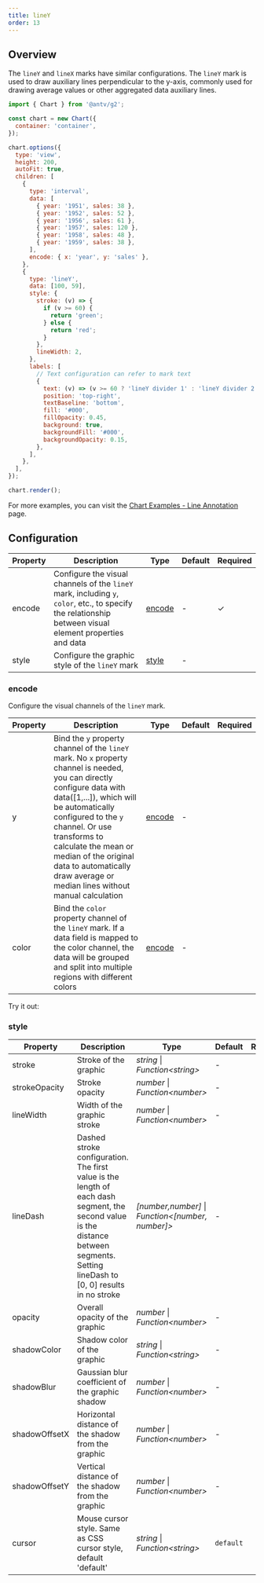 ```yaml
---
title: lineY
order: 13
---
```


## Overview

The `lineY` and `lineX` marks have similar configurations. The `lineY` mark is used to draw auxiliary lines perpendicular to the y-axis, commonly used for drawing average values or other aggregated data auxiliary lines.

```js | ob { inject: true }
import { Chart } from '@antv/g2';

const chart = new Chart({
  container: 'container',
});

chart.options({
  type: 'view',
  height: 200,
  autoFit: true,
  children: [
    {
      type: 'interval',
      data: [
        { year: '1951', sales: 38 },
        { year: '1952', sales: 52 },
        { year: '1956', sales: 61 },
        { year: '1957', sales: 120 },
        { year: '1958', sales: 48 },
        { year: '1959', sales: 38 },
      ],
      encode: { x: 'year', y: 'sales' },
    },
    {
      type: 'lineY',
      data: [100, 59],
      style: {
        stroke: (v) => {
          if (v >= 60) {
            return 'green';
          } else {
            return 'red';
          }
        },
        lineWidth: 2,
      },
      labels: [
        // Text configuration can refer to mark text
        {
          text: (v) => (v >= 60 ? 'lineY divider 1' : 'lineY divider 2'),
          position: 'top-right',
          textBaseline: 'bottom',
          fill: '#000',
          fillOpacity: 0.45,
          background: true,
          backgroundFill: '#000',
          backgroundOpacity: 0.15,
        },
      ],
    },
  ],
});

chart.render();
```

For more examples, you can visit the [Chart Examples - Line Annotation](/en/examples#annotation-line) page.

## Configuration

| Property | Description                                                                                                                                             | Type              | Default | Required |
| -------- | ------------------------------------------------------------------------------------------------------------------------------------------------------- | ----------------- | ------- | -------- |
| encode   | Configure the visual channels of the `lineY` mark, including `y`, `color`, etc., to specify the relationship between visual element properties and data | [encode](#encode) | -       | ✓        |
| style    | Configure the graphic style of the `lineY` mark                                                                                                         | [style](#style)   | -       |          |

### encode

Configure the visual channels of the `lineY` mark.

| Property | Description                                                                                                                                                                                                                                                                                                                                          | Type                             | Default | Required |
| -------- | ---------------------------------------------------------------------------------------------------------------------------------------------------------------------------------------------------------------------------------------------------------------------------------------------------------------------------------------------------- | -------------------------------- | ------- | -------- |
| y        | Bind the `y` property channel of the `lineY` mark. No `x` property channel is needed, you can directly configure data with data([1,...]), which will be automatically configured to the `y` channel. Or use transforms to calculate the mean or median of the original data to automatically draw average or median lines without manual calculation | [encode](/en/manual/core/encode) | -       |          |
| color    | Bind the `color` property channel of the `lineY` mark. If a data field is mapped to the color channel, the data will be grouped and split into multiple regions with different colors                                                                                                                                                                | [encode](/en/manual/core/encode) | -       |          |

Try it out:

<Playground path="style/annotation/line/demo/interval-mean-line.ts" rid="lineY-mean"></Playground>

### style

| Property      | Description                                                                                                                                                                         | Type                                                | Default   | Required |
| ------------- | ----------------------------------------------------------------------------------------------------------------------------------------------------------------------------------- | --------------------------------------------------- | --------- | -------- |
| stroke        | Stroke of the graphic                                                                                                                                                               | _string_ \| _Function\<string\>_                    | -         |          |
| strokeOpacity | Stroke opacity                                                                                                                                                                      | _number_ \| _Function\<number\>_                    | -         |          |
| lineWidth     | Width of the graphic stroke                                                                                                                                                         | _number_ \| _Function\<number\>_                    | -         |          |
| lineDash      | Dashed stroke configuration. The first value is the length of each dash segment, the second value is the distance between segments. Setting lineDash to [0, 0] results in no stroke | _[number,number]_ \| _Function\<[number, number]\>_ | -         |          |
| opacity       | Overall opacity of the graphic                                                                                                                                                      | _number_ \| _Function\<number\>_                    | -         |          |
| shadowColor   | Shadow color of the graphic                                                                                                                                                         | _string_ \| _Function\<string\>_                    | -         |          |
| shadowBlur    | Gaussian blur coefficient of the graphic shadow                                                                                                                                     | _number_ \| _Function\<number\>_                    | -         |          |
| shadowOffsetX | Horizontal distance of the shadow from the graphic                                                                                                                                  | _number_ \| _Function\<number\>_                    | -         |          |
| shadowOffsetY | Vertical distance of the shadow from the graphic                                                                                                                                    | _number_ \| _Function\<number\>_                    | -         |          |
| cursor        | Mouse cursor style. Same as CSS cursor style, default 'default'                                                                                                                     | _string_ \| _Function\<string\>_                    | `default` |          |
